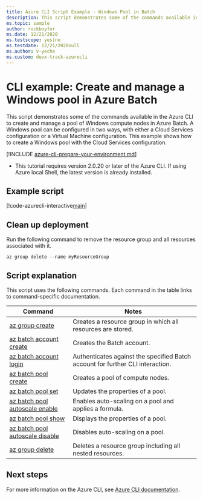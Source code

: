 ```yaml
---
title: Azure CLI Script Example - Windows Pool in Batch
description: This script demonstrates some of the commands available in the Azure CLI to create and manage a pool of Windows compute nodes in Azure Batch.
ms.topic: sample
author: rockboyfor
ms.date: 12/21/2020
ms.testscope: yes|no
ms.testdate: 12/21/2020null
ms.author: v-yeche
ms.custom: devx-track-azurecli
---
```


# CLI example: Create and manage a Windows pool in Azure Batch

This script demonstrates some of the commands available in the Azure CLI to create and
manage a pool of Windows compute nodes in Azure Batch. A Windows pool can be configured in two ways, with either a Cloud Services configuration 
or a Virtual Machine configuration. This example shows how to create a Windows pool with the Cloud Services configuration.

[!INCLUDE [azure-cli-prepare-your-environment.md](../../../includes/azure-cli-prepare-your-environment.md)]

- This tutorial requires version 2.0.20 or later of the Azure CLI. If using Azure local Shell, the latest version is already installed. 

## Example script

[!code-azurecli-interactive[main](../../../cli_scripts/batch/manage-pool/manage-pool-windows.sh "Manage Windows Cloud Services Pool")]

## Clean up deployment

Run the following command to remove the
resource group and all resources associated with it.

```azurecli
az group delete --name myResourceGroup
```

## Script explanation

This script uses the following commands. Each command in the table links to command-specific documentation.

| Command | Notes |
|---|---|
| [az group create](https://docs.azure.cn/cli/group#az_group_create) | Creates a resource group in which all resources are stored. |
| [az batch account create](https://docs.azure.cn/cli/batch/account#az_batch_account_create) | Creates the Batch account. |
| [az batch account login](https://docs.azure.cn/cli/batch/account#az_batch_account_login) | Authenticates against the specified Batch account for further CLI interaction. |
| [az batch pool create](https://docs.azure.cn/cli/batch/pool#az_batch_pool_create) | Creates a pool of compute nodes.  |
| [az batch pool set](https://docs.azure.cn/cli/batch/pool#az_batch_pool_set) | Updates the properties of a pool.  |
| [az batch pool autoscale enable](https://docs.azure.cn/cli/batch/pool/autoscale#az_batch_pool_autoscale_enable) | Enables auto-scaling on a pool and applies a formula.  |
| [az batch pool show](https://docs.azure.cn/cli/batch/pool#az_batch_pool_show) | Displays the properties of a pool.  |
| [az batch pool autoscale disable](https://docs.azure.cn/cli/batch/pool/autoscale#az_batch_pool_autoscale_disable) | Disables auto-scaling on a pool. |
| [az group delete](https://docs.azure.cn/cli/group#az_group_delete) | Deletes a resource group including all nested resources. |


## Next steps

For more information on the Azure CLI, see [Azure CLI documentation](https://docs.azure.cn/cli).



<!-- Update_Description: new article about scripts/batch cli sample manage windows pool -->
<!--NEW.date: 12/21/2020-->
